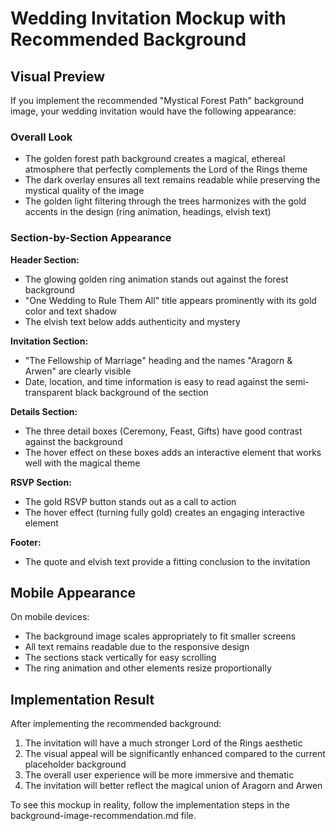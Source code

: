 # Wedding Invitation Mockup with Recommended Background

## Visual Preview

If you implement the recommended "Mystical Forest Path" background image, your wedding invitation would have the following appearance:

### Overall Look
- The golden forest path background creates a magical, ethereal atmosphere that perfectly complements the Lord of the Rings theme
- The dark overlay ensures all text remains readable while preserving the mystical quality of the image
- The golden light filtering through the trees harmonizes with the gold accents in the design (ring animation, headings, elvish text)

### Section-by-Section Appearance

**Header Section:**
- The glowing golden ring animation stands out against the forest background
- "One Wedding to Rule Them All" title appears prominently with its gold color and text shadow
- The elvish text below adds authenticity and mystery

**Invitation Section:**
- "The Fellowship of Marriage" heading and the names "Aragorn & Arwen" are clearly visible
- Date, location, and time information is easy to read against the semi-transparent black background of the section

**Details Section:**
- The three detail boxes (Ceremony, Feast, Gifts) have good contrast against the background
- The hover effect on these boxes adds an interactive element that works well with the magical theme

**RSVP Section:**
- The gold RSVP button stands out as a call to action
- The hover effect (turning fully gold) creates an engaging interactive element

**Footer:**
- The quote and elvish text provide a fitting conclusion to the invitation

## Mobile Appearance

On mobile devices:
- The background image scales appropriately to fit smaller screens
- All text remains readable due to the responsive design
- The sections stack vertically for easy scrolling
- The ring animation and other elements resize proportionally

## Implementation Result

After implementing the recommended background:
1. The invitation will have a much stronger Lord of the Rings aesthetic
2. The visual appeal will be significantly enhanced compared to the current placeholder background
3. The overall user experience will be more immersive and thematic
4. The invitation will better reflect the magical union of Aragorn and Arwen

To see this mockup in reality, follow the implementation steps in the background-image-recommendation.md file.
